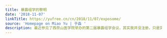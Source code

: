 ```yaml
---
title: 暴露组学的黎明
date: '2018-11-07'
linkTitle: https://yufree.cn/cn/2018/11/07/exposome/
source: 'Homepage on Miao Yu | 于淼 '
description: 最近参见了西奈山医学院举办的第二届暴露组学会议，其实我并没注册，只是实验室有位老师身体不适不想去了我去顶的包。暴露组学从名词提出了到现在大概
---
```

